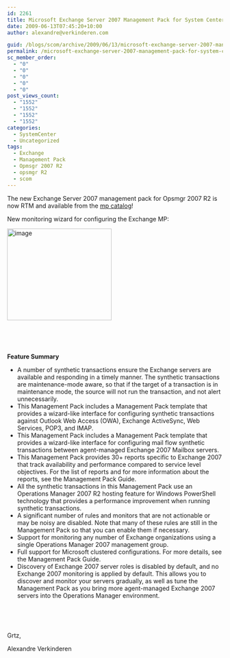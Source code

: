 ```yaml
---
id: 2261
title: Microsoft Exchange Server 2007 Management Pack for System Center Operations Manager 2007 R2
date: 2009-06-13T07:45:20+10:00
author: alexandre@verkinderen.com

guid: /blogs/scom/archive/2009/06/13/microsoft-exchange-server-2007-management-pack-for-system-center-operations-manager-2007-r2.aspx
permalink: /microsoft-exchange-server-2007-management-pack-for-system-center-operations-manager-2007-r2-2/
sc_member_order:
  - "0"
  - "0"
  - "0"
  - "0"
  - "0"
post_views_count:
  - "1552"
  - "1552"
  - "1552"
  - "1552"
categories:
  - SystemCenter
  - Uncategorized
tags:
  - Exchange
  - Management Pack
  - Opmsgr 2007 R2
  - opsmgr R2
  - scom
---
```

The new Exchange Server 2007 management pack for Opsmgr 2007 R2 is now RTM and available from the <a href="http://www.microsoft.com/downloads/details.aspx?FamilyID=e9f3cd3f-9bc0-45cd-b10f-120e937ee4c4&amp;displaylang=en&displaylang=en" target="_blank">mp catalog</a>!

New monitoring wizard for configuring the Exchange MP:

[<img style="border-right: 0px;border-top: 0px;border-left: 0px;border-bottom: 0px" height="214" alt="image" src="https://mscloudstorage.blob.core.windows.net/mscloudstorage//2012/06/image_thumb_4EDE0725.png" width="244" border="0" />](http://scug.be/scom/files/2012/06/image_170BC302.png) 

&#160;

&#160;

**Feature Summary**

  * A number of synthetic transactions ensure the Exchange servers are available and responding in a timely manner. The synthetic transactions are maintenance-mode aware, so that if the target of a transaction is in maintenance mode, the source will not run the transaction, and not alert unnecessarily. 
  * This Management Pack includes a Management Pack template that provides a wizard-like interface for configuring synthetic transactions against Outlook Web Access (OWA), Exchange ActiveSync, Web Services, POP3, and IMAP. 
  * This Management Pack includes a Management Pack template that provides a wizard-like interface for configuring mail flow synthetic transactions between agent-managed Exchange 2007 Mailbox servers. 
  * This Management Pack provides 30+ reports specific to Exchange 2007 that track availability and performance compared to service level objectives. For the list of reports and for more information about the reports, see the Management Pack Guide. 
  * All the synthetic transactions in this Management Pack use an Operations Manager 2007 R2 hosting feature for Windows PowerShell technology that provides a performance improvement when running synthetic transactions. 
  * A significant number of rules and monitors that are not actionable or may be noisy are disabled. Note that many of these rules are still in the Management Pack so that you can enable them if necessary. 
  * Support for monitoring any number of Exchange organizations using a single Operations Manager 2007 management group. 
  * Full support for Microsoft clustered configurations. For more details, see the Management Pack Guide. 
  * Discovery of Exchange 2007 server roles is disabled by default, and no Exchange 2007 monitoring is applied by default. This allows you to discover and monitor your servers gradually, as well as tune the Management Pack as you bring more agent-managed Exchange 2007 servers into the Operations Manager environment. 

&#160;

&#160;

Grtz,

Alexandre Verkinderen
